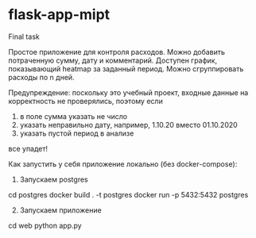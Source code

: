 # flask-app-mipt
Final task

Простое приложение для контроля расходов. Можно добавить потраченную сумму, дату и комментарий. Доступен график, показывающий heatmap за заданный период. Можно сгруппировать расходы по n дней. 

Предупреждение: поскольку это учебный проект, входные данные на корректность не проверялись, поэтому если 

1) в поле сумма указать не число
2) указать неправильно дату, например, 1.10.20 вместо 01.10.2020
3) указать пустой период в анализе

все упадет! 

Как запустить у себя приложение локально (без docker-compose):

1) Запускаем postgres

cd postgres
docker build . -t postgres
docker run -p 5432:5432 postgres

2) Запускаем приложение

cd web
python app.py


